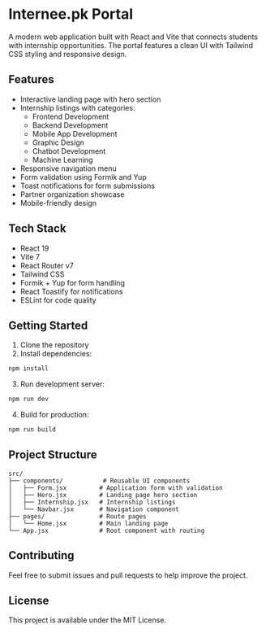 # Internee.pk Portal

A modern web application built with React and Vite that connects students with internship opportunities. The portal features a clean UI with Tailwind CSS styling and responsive design.

## Features

- Interactive landing page with hero section
- Internship listings with categories:
  - Frontend Development 
  - Backend Development
  - Mobile App Development
  - Graphic Design
  - Chatbot Development
  - Machine Learning
- Responsive navigation menu
- Form validation using Formik and Yup
- Toast notifications for form submissions
- Partner organization showcase
- Mobile-friendly design

## Tech Stack

- React 19
- Vite 7
- React Router v7 
- Tailwind CSS
- Formik + Yup for form handling
- React Toastify for notifications
- ESLint for code quality

## Getting Started

1. Clone the repository
2. Install dependencies:
```sh
npm install
```

3. Run development server:
```sh
npm run dev
```

4. Build for production:
```sh
npm run build
```

## Project Structure

```
src/
├── components/           # Reusable UI components
│   ├── Form.jsx         # Application form with validation
│   ├── Hero.jsx         # Landing page hero section
│   ├── Internship.jsx   # Internship listings
│   └── Navbar.jsx       # Navigation component
├── pages/               # Route pages
│   └── Home.jsx         # Main landing page
└── App.jsx              # Root component with routing
```

## Contributing

Feel free to submit issues and pull requests to help improve the project.

## License

This project is available under the MIT License.